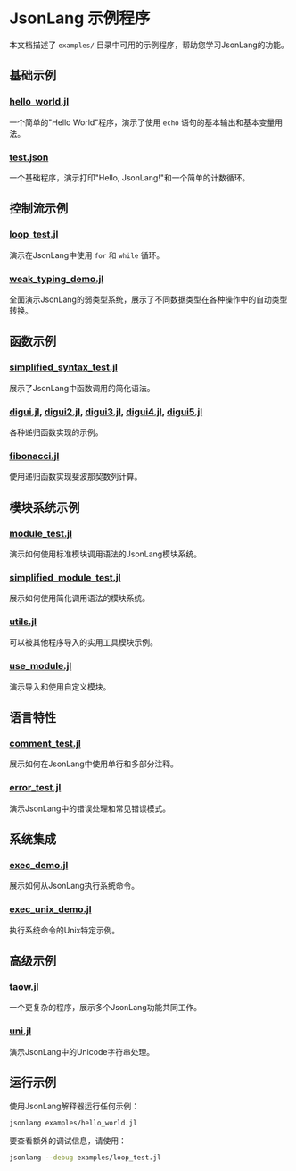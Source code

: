 # JsonLang 示例程序

本文档描述了 `examples/` 目录中可用的示例程序，帮助您学习JsonLang的功能。

## 基础示例

### [hello_world.jl](../examples/hello_world.jl)
一个简单的"Hello World"程序，演示了使用 `echo` 语句的基本输出和基本变量用法。

### [test.json](../examples/test.json)
一个基础程序，演示打印"Hello, JsonLang!"和一个简单的计数循环。

## 控制流示例

### [loop_test.jl](../examples/loop_test.jl)
演示在JsonLang中使用 `for` 和 `while` 循环。

### [weak_typing_demo.jl](../examples/weak_typing_demo.jl)
全面演示JsonLang的弱类型系统，展示了不同数据类型在各种操作中的自动类型转换。

## 函数示例

### [simplified_syntax_test.jl](../examples/simplified_syntax_test.jl)
展示了JsonLang中函数调用的简化语法。

### [digui.jl](../examples/digui.jl), [digui2.jl](../examples/digui2.jl), [digui3.jl](../examples/digui3.jl), [digui4.jl](../examples/digui4.jl), [digui5.jl](../examples/digui5.jl)
各种递归函数实现的示例。

### [fibonacci.jl](../examples/fibonacci.jl)
使用递归函数实现斐波那契数列计算。

## 模块系统示例

### [module_test.jl](../examples/module_test.jl)
演示如何使用标准模块调用语法的JsonLang模块系统。

### [simplified_module_test.jl](../examples/simplified_module_test.jl)
展示如何使用简化调用语法的模块系统。

### [utils.jl](../examples/utils.jl)
可以被其他程序导入的实用工具模块示例。

### [use_module.jl](../examples/use_module.jl)
演示导入和使用自定义模块。

## 语言特性

### [comment_test.jl](../examples/comment_test.jl)
展示如何在JsonLang中使用单行和多部分注释。

### [error_test.jl](../examples/error_test.jl)
演示JsonLang中的错误处理和常见错误模式。

## 系统集成

### [exec_demo.jl](../examples/exec_demo.jl)
展示如何从JsonLang执行系统命令。

### [exec_unix_demo.jl](../examples/exec_unix_demo.jl)
执行系统命令的Unix特定示例。

## 高级示例

### [taow.jl](../examples/taow.jl)
一个更复杂的程序，展示多个JsonLang功能共同工作。

### [uni.jl](../examples/uni.jl)
演示JsonLang中的Unicode字符串处理。

## 运行示例

使用JsonLang解释器运行任何示例：

```bash
jsonlang examples/hello_world.jl
```

要查看额外的调试信息，请使用：

```bash
jsonlang --debug examples/loop_test.jl
``` 